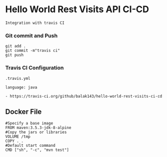 # Hello World Rest Visits API CI-CD

```
Integration with travis CI
```
### Git commit and Push
```
git add .
git commit -m"travis ci"
git push

```
### Travis CI Configuration
```
.travis.yml

language: java

- https://travis-ci.org/github/balak143/hello-world-rest-visits-ci-cd
```
## Docker File
```
#Specify a base image
FROM maven:3.5.3-jdk-8-alpine
#Copy the jars or libraries
VOLUME /tmp
COPY . .
#Default start command
CMD ["sh", "-c", "mvn test"]

````

